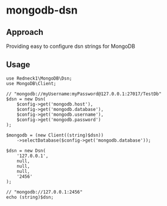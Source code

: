 # mongodb-dsn

## Approach
Providing easy to configure dsn strings for MongoDB

## Usage
```
use Redneck1\MongoDB\Dsn;
use MongoDB\Client;

// "mongodb://myUsername:myPassword@127.0.0.1:27017/TestDb"
$dsn = new Dsn(
    $config->get('mongodb.host'),
    $config->get('mongodb.database'),
    $config->get('mongodb.username'),
    $config->get('mongodb.password')
);

$mongodb = (new Client((string)$dsn))
    ->selectDatabase($config->get('mongodb.database'));
    
$dsn = new Dsn(
    '127.0.0.1',
    null,
    null,
    null,
    '2456'
);

// "mongodb://127.0.0.1:2456"
echo (string)$dsn;
```